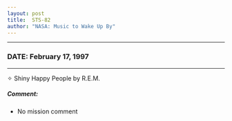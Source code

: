 ```yaml
---
layout: post
title:  STS-82
author: "NASA: Music to Wake Up By"
---
```


----
### DATE: February 17, 1997
----
✧ Shiny Happy People by R.E.M.

##### Comment:
* No mission comment
